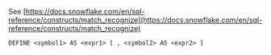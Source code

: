 See [https://docs.snowflake.com/en/sql-reference/constructs/match_recognize](https://docs.snowflake.com/en/sql-reference/constructs/match_recognize)
```
DEFINE <symbol1> AS <expr1> [ , <symbol2> AS <expr2> ]
```
